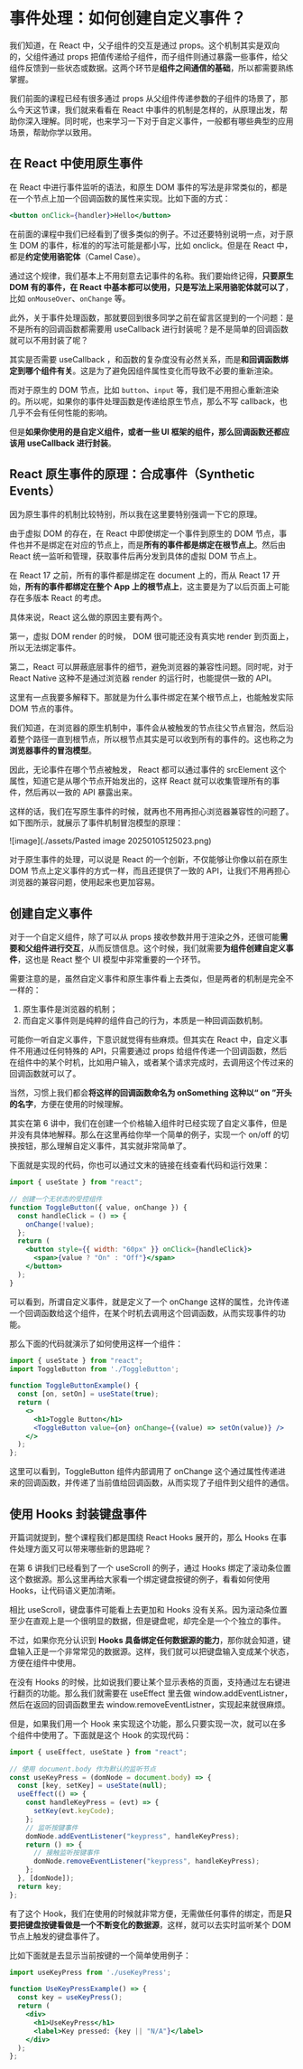 # 事件处理：如何创建自定义事件？

我们知道，在 React 中，父子组件的交互是通过 props。这个机制其实是双向的，父组件通过 props 把值传递给子组件，而子组件则通过暴露一些事件，给父组件反馈到一些状态或数据。这两个环节是**组件之间通信的基础**，所以都需要熟练掌握。

我们前面的课程已经有很多通过 props 从父组件传递参数的子组件的场景了，那么今天这节课，我们就来看看在 React 中事件的机制是怎样的，从原理出发，帮助你深入理解。同时呢，也来学习一下对于自定义事件，一般都有哪些典型的应用场景，帮助你学以致用。

## 在 React 中使用原生事件

在 React 中进行事件监听的语法，和原生 DOM 事件的写法是非常类似的，都是在一个节点上加一个回调函数的属性来实现。比如下面的方式：

``` jsx
<button onClick={handler}>Hello</button>   
```

在前面的课程中我们已经看到了很多类似的例子。不过还要特别说明一点，对于原生 DOM 的事件，标准的的写法可能是都小写，比如 onclick。但是在 React 中，都是**约定使用骆驼体**（Camel Case）。

通过这个规律，我们基本上不用刻意去记事件的名称。我们要始终记得，**只要原生 DOM 有的事件，在 React 中基本都可以使用，只是写法上采用骆驼体就可以了**，比如 `onMouseOver`、`onChange` 等。

此外，关于事件处理函数，那就要回到很多同学之前在留言区提到的一个问题：是不是所有的回调函数都需要用 useCallback 进行封装呢？是不是简单的回调函数就可以不用封装了呢？

其实是否需要 useCallback ，和函数的复杂度没有必然关系，而是**和回调函数绑定到哪个组件有关**。这是为了避免因组件属性变化而导致不必要的重新渲染。

而对于原生的 DOM 节点，比如 `button`、`input` 等，我们是不用担心重新渲染的。所以呢，如果你的事件处理函数是传递给原生节点，那么不写 callback，也几乎不会有任何性能的影响。

但是**如果你使用的是自定义组件，或者一些 UI 框架的组件，那么回调函数还都应该用 useCallback 进行封装**。

## React 原生事件的原理：合成事件（Synthetic Events）

因为原生事件的机制比较特别，所以我在这里要特别强调一下它的原理。

由于虚拟 DOM 的存在，在 React 中即使绑定一个事件到原生的 DOM 节点，事件也并不是绑定在对应的节点上，而是**所有的事件都是绑定在根节点上**。然后由 React 统一监听和管理，获取事件后再分发到具体的虚拟 DOM 节点上。

在 React 17 之前，所有的事件都是绑定在 document 上的，而从 React 17 开始，**所有的事件都绑定在整个 App 上的根节点上**，这主要是为了以后页面上可能存在多版本 React 的考虑。

具体来说，React 这么做的原因主要有两个。

第一，虚拟 DOM render 的时候， DOM 很可能还没有真实地 render 到页面上，所以无法绑定事件。

第二，React 可以屏蔽底层事件的细节，避免浏览器的兼容性问题。同时呢，对于 React Native 这种不是通过浏览器 render 的运行时，也能提供一致的 API。

这里有一点我要多解释下。那就是为什么事件绑定在某个根节点上，也能触发实际 DOM 节点的事件。

我们知道，在浏览器的原生机制中，事件会从被触发的节点往父节点冒泡，然后沿着整个路径一直到根节点，所以根节点其实是可以收到所有的事件的。这也称之为**浏览器事件的冒泡模型**。

因此，无论事件在哪个节点被触发， React 都可以通过事件的 srcElement 这个属性，知道它是从哪个节点开始发出的，这样 React 就可以收集管理所有的事件，然后再以一致的 API 暴露出来。

这样的话，我们在写原生事件的时候，就再也不用再担心浏览器兼容性的问题了。如下图所示，就展示了事件机制冒泡模型的原理：

![image](./assets/Pasted image 20250105125023.png)

对于原生事件的处理，可以说是 React 的一个创新，不仅能够让你像以前在原生 DOM 节点上定义事件的方式一样，而且还提供了一致的 API，让我们不用再担心浏览器的兼容问题，使用起来也更加容易。

## 创建自定义事件

对于一个自定义组件，除了可以从 props 接收参数并用于渲染之外，还很可能**需要和父组件进行交互**，从而反馈信息。这个时候，我们就需要**为组件创建自定义事件**，这也是 React 整个 UI 模型中非常重要的一个环节。

需要注意的是，虽然自定义事件和原生事件看上去类似，但是两者的机制是完全不一样的：

1. 原生事件是浏览器的机制；
2. 而自定义事件则是纯粹的组件自己的行为，本质是一种回调函数机制。

可能你一听自定义事件，下意识就觉得有些麻烦。但其实在 React 中，自定义事件不用通过任何特殊的 API，只需要通过 props 给组件传递一个回调函数，然后在组件中的某个时机，比如用户输入，或者某个请求完成时，去调用这个传过来的回调函数就可以了。

当然，习惯上我们都会**将这样的回调函数命名为 onSomething 这种以“ on ”开头的名字**，方便在使用的时候理解。

其实在第 6 讲中，我们在创建一个价格输入组件时已经实现了自定义事件，但是并没有具体地解释。那么在这里再给你举一个简单的例子，实现一个 on/off 的切换按钮，那么理解自定义事件，其实就非常简单了。

下面就是实现的代码，你也可以通过文末的链接在线查看代码和运行效果：

``` jsx
import { useState } from "react";  
  
// 创建一个无状态的受控组件  
function ToggleButton({ value, onChange }) {  
  const handleClick = () => {  
    onChange(!value);  
  };  
  return (  
    <button style={{ width: "60px" }} onClick={handleClick}>  
      <span>{value ? "On" : "Off"}</span>  
    </button>  
  );  
}
```

可以看到，所谓自定义事件，就是定义了一个 onChange 这样的属性，允许传递一个回调函数给这个组件，在某个时机去调用这个回调函数，从而实现事件的功能。

那么下面的代码就演示了如何使用这样一个组件：

``` jsx
import { useState } from "react";  
import ToggleButton from './ToggleButton';  
  
function ToggleButtonExample() {  
  const [on, setOn] = useState(true);  
  return (  
    <>  
      <h1>Toggle Button</h1>  
      <ToggleButton value={on} onChange={(value) => setOn(value)} />  
    </>  
  );  
};
```

这里可以看到，ToggleButton 组件内部调用了 onChange 这个通过属性传递进来的回调函数，并传递了当前值给回调函数，从而实现了子组件到父组件的通信。

## 使用 Hooks 封装键盘事件

开篇词就提到，整个课程我们都是围绕 React Hooks 展开的，那么 Hooks 在事件处理方面又可以带来哪些新的思路呢？

在第 6 讲我们已经看到了一个 useScroll 的例子，通过 Hooks 绑定了滚动条位置这个数据源。那么这里再给大家看一个绑定键盘按键的例子，看看如何使用 Hooks，让代码语义更加清晰。

相比 useScroll，键盘事件可能看上去更加和 Hooks 没有关系。因为滚动条位置至少在直观上是一个很明显的数据，但是键盘呢，却完全是一个个独立的事件。

不过，如果你充分认识到 **Hooks 具备绑定任何数据源的能力**，那你就会知道，键盘输入正是一个非常常见的数据源。这样，我们就可以把键盘输入变成某个状态，方便在组件中使用。

在没有 Hooks 的时候，比如说我们要让某个显示表格的页面，支持通过左右键进行翻页的功能。那么我们就需要在 useEffect 里去做 window.addEventListner，然后在返回的回调函数里去 window.removeEventListner，实现起来就很麻烦。

但是，如果我们用一个 Hook 来实现这个功能，那么只要实现一次，就可以在多个组件中使用了。下面就是这个 Hook 的实现代码：

``` jsx
import { useEffect, useState } from "react";  
  
// 使用 document.body 作为默认的监听节点  
const useKeyPress = (domNode = document.body) => {  
  const [key, setKey] = useState(null);  
  useEffect(() => {  
    const handleKeyPress = (evt) => {  
      setKey(evt.keyCode);  
    };  
    // 监听按键事件  
    domNode.addEventListener("keypress", handleKeyPress);  
    return () => {  
      // 接触监听按键事件  
      domNode.removeEventListener("keypress", handleKeyPress);  
    };  
  }, [domNode]);  
  return key;  
};
```

有了这个 Hook，我们在使用的时候就非常方便，无需做任何事件的绑定，而是**只要把键盘按键看做是一个不断变化的数据源**，这样，就可以去实时监听某个 DOM 节点上触发的键盘事件了。

比如下面就是去显示当前按键的一个简单使用例子：

``` jsx
import useKeyPress from './useKeyPress';  
  
function UseKeyPressExample() => {  
  const key = useKeyPress();  
  return (  
    <div>  
      <h1>UseKeyPress</h1>  
      <label>Key pressed: {key || "N/A"}</label>  
    </div>  
  );  
};
```

